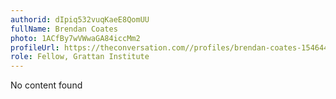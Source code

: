 ```yaml
---
authorid: dIpiq532vuqKaeE8QomUU
fullName: Brendan Coates
photo: 1ACfBy7wVWwaGA84iccMm2
profileUrl: https://theconversation.com//profiles/brendan-coates-154644
role: Fellow, Grattan Institute
---
```

No content found